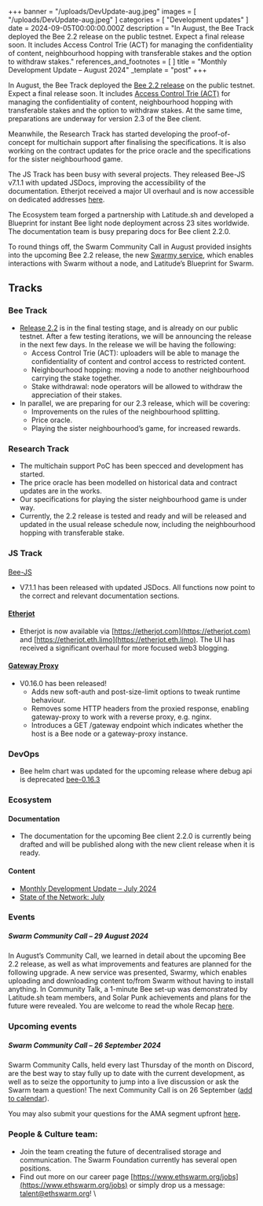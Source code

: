 +++
banner = "/uploads/DevUpdate-aug.jpeg"
images = [ "/uploads/DevUpdate-aug.jpeg" ]
categories = [ "Development updates" ]
date = 2024-09-05T00:00:00.000Z
description = "In August, the Bee Track deployed the Bee 2.2 release on the public testnet. Expect a final release soon. It includes Access Control Trie (ACT) for managing the confidentiality of content, neighbourhood hopping with transferable stakes and the option to withdraw stakes."
references_and_footnotes = [ ]
title = "Monthly Development Update – August 2024"
_template = "post"
+++


In August, the Bee Track deployed the [Bee 2.2 release](https://github.com/ethersphere/bee/releases) on the public testnet. Expect a final release soon. It includes [Access Control Trie (ACT)](https://docs.ethswarm.org/docs/learn/technology/act) for managing the confidentiality of content, neighbourhood hopping with transferable stakes and the option to withdraw stakes. At the same time, preparations are underway for version 2.3 of the Bee client.

Meanwhile, the Research Track has started developing the proof-of-concept for multichain support after finalising the specifications. It is also working on the contract updates for the price oracle and the specifications for the sister neighbourhood game.

The JS Track has been busy with several projects. They released Bee-JS v7.1.1 with updated JSDocs, improving the accessibility of the documentation. Etherjot received a major UI overhaul and is now accessible on dedicated addresses [here](https://etherjot.com).

The Ecosystem team forged a partnership with Latitude.sh and developed a Blueprint for instant Bee light node deployment across 23 sites worldwide. The documentation team is busy preparing docs for Bee client 2.2.0.

To round things off, the Swarm Community Call in August provided insights into the upcoming Bee 2.2 release, the new [Swarmy service](https://swarmy.cloud), which enables interactions with Swarm without a node, and Latitude’s Blueprint for Swarm.


## Tracks


### Bee Track  
* [Release 2.2](https://github.com/ethersphere/bee/releases) is in the final testing stage, and is already on our public testnet. After a few testing iterations, we will be announcing the release in the next few days. In the release we will be having the following:
    * Access Control Trie (ACT): uploaders will be able to manage the confidentiality of content and control access to restricted content.
    * Neighbourhood hopping: moving a node to another neighbourhood carrying the stake together.
    * Stake withdrawal: node operators will be allowed to withdraw the appreciation of their stakes.
* In parallel, we are preparing for our 2.3 release, which will be covering:
    * Improvements on the rules of the neighbourhood splitting.
    * Price oracle.
    * Playing the sister neighbourhood’s game, for increased rewards.


### Research Track 
* The multichain support PoC has been specced and development has started. 
* The price oracle has been modelled on historical data and contract updates are in the works. 
* Our specifications for playing the sister neighbourhood game is under way. 
* Currently, the 2.2 release is tested and ready and will be released and updated in the usual release schedule now, including the neighbourhood hopping with transferable stake. 


### JS Track 


####  
[Bee-JS](https://github.com/ethersphere/bee-js)
* V7.1.1 has been released with updated JSDocs. All functions now point to the correct and relevant documentation sections.


#### [Etherjot](https://github.com/ethersphere/etherjot-web)
* Etherjot is now available via [https://etherjot.com](https://etherjot.com) and [https://etherjot.eth.limo](https://etherjot.eth.limo). The UI has received a significant overhaul for more focused web3 blogging.

#### [Gateway Proxy](https://github.com/ethersphere/gateway-proxy)
* V0.16.0 has been released!
    * Adds new soft-auth and post-size-limit options to tweak runtime behaviour.
    * Removes some HTTP headers from the proxied response, enabling gateway-proxy to work with a reverse proxy, e.g. nginx.
    * Introduces a GET /gateway endpoint which indicates whether the host is a Bee node or a gateway-proxy instance.

### DevOps 
* Bee helm chart was updated for the upcoming release where debug api is deprecated [bee-0.16.3](https://github.com/ethersphere/helm/releases)



### Ecosystem 
#### Documentation 
* The documentation for the upcoming Bee client 2.2.0 is currently being drafted and will be published along with the new client release when it is ready.


#### Content 
* [Monthly Development Update – July 2024](https://blog.ethswarm.org/foundation/2024/monthly-development-update-july-2024/)
* [State of the Network: July](https://blog.ethswarm.org/foundation/2024/state-of-the-network-july-2024/)




### Events 


##### **Swarm Community Call – 29 August 2024**

In August’s Community Call, we learned in detail about the upcoming Bee 2.2 release, as well as what improvements and features are planned for the following upgrade. A new service was presented, Swarmy, which enables uploading and downloading content to/from Swarm without having to install anything. In Community Talk, a 1-minute Bee set-up was demonstrated by Latitude.sh team members, and Solar Punk achievements and plans for the future were revealed. You are welcome to read the whole Recap [here](https://blog.ethswarm.org/foundation/2024/swarm-community-call-29-august-recap/). 


### Upcoming events


##### **Swarm Community Call – 26 September 2024**

Swarm Community Calls, held every last Thursday of the month on Discord, are the best way to stay fully up to date with the current development, as well as to seize the opportunity to jump into a live discussion or ask the Swarm team a question! The next Community Call is on 26 September ([add to calendar](https://www.addevent.com/event/rS22652644)).

You may also submit your questions for the AMA segment upfront [here](https://airtable.com/appNS3aNAw7rihPeg/shrBRyrMkXFsJvLS3)**.**


### People & Culture team:
* Join the team creating the future of decentralised storage and communication. The Swarm Foundation currently has several open positions. 
* Find out more on our career page [https://www.ethswarm.org/jobs](https://www.ethswarm.org/jobs) or simply drop us a message: talent@ethswarm.org! \